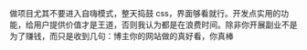 做项目尤其不要进入自嗨模式，整天捣鼓 css，界面够看就行。开发点实用的功能，给用户提供价值才是王道，否则我认为都是在浪费时间。除非你开展副业不是为了赚钱，而只是收到几句：博主你的网站做的真好看，你真棒
